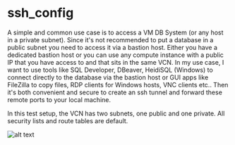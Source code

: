 # ssh_config
A simple and common use case is to access a VM DB System (or any host in a private subnet). Since it's not recommended to put a database in a public subnet you need to access it via a bastion host. Either you have a dedicated bastion host or you can use any compute instance with a public IP that you have access to and that sits in the same VCN. In my use case, I want to use tools like SQL Developer, DBeaver, HeidiSQL (Windows) to connect directly to the database via the bastion host or GUI apps like FileZilla to copy files, RDP clients for Windows hosts, VNC clients etc.. Then it's both convenient and secure to create an ssh tunnel and forward these remote ports to your local machine.

In this test setup, the VCN has two subnets, one public and one private. All security lists and route tables are default.

![alt text](https://github.com/sreekanth-kocharlakota/ssh_config/blob/master/bastion_host_usage?raw=true)

